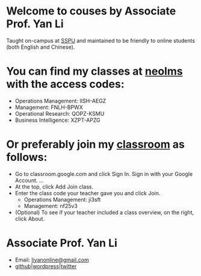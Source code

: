 # Welcome to couses by Associate Prof. Yan Li
Taught on-campus at [SSPU](http://en.sspu.edu.cn/2018/) and maintained to be friendly to online students (both English and Chinese).

# You can find my classes at [neolms](http://liyanonline.neolms.com) with the access codes:
* Operations  Management: IISH-AEGZ
* Management: FNLH-BPWX
* Operational Research: QOPZ-KSMU
* Business Intelligence: XZPT-APZG

# Or preferably join my [classroom](http://classroom.google.com) as follows:
* Go to classroom.google.com and click Sign In. Sign in with your Google Account. ...
* At the top, click Add Join class.
* Enter the class code your teacher gave you and click Join. 
    * Operations  Management: ji3sft
    * Management: nf25v3
* (Optional) To see if your teacher included a class overview, on the right, click About.

# Associate Prof. Yan Li
* Email: liyanonline@gmail.com
* [github](https://github.com/liyanonline/courses)|[wordpress](https://liyanedu.wordpress.com/)|[twitter](https://twitter.com/liyanonline)
